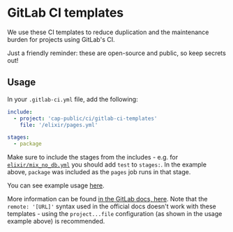 # GitLab CI templates

We use these CI templates to reduce duplication and the maintenance burden for projects using GitLab's CI.

Just a friendly reminder: these are open-source and public, so keep secrets out!

## Usage

In your `.gitlab-ci.yml` file, add the following:

```yaml
include:
  - project: 'cap-public/ci/gitlab-ci-templates'
    file: '/elixir/pages.yml'

stages:
  - package
```

Make sure to include the stages from the includes - e.g. for [`elixir/mix_no_db.yml`](/elixir/mix_no_db/yml) you should
add `test` to `stages:`. In the example above, `package` was included as the `pages` job runs in that stage.

You can see example usage [here](https://gitlab.com/cap-public/packages/gitlab-header-auth/-/blob/master/.gitlab-ci.yml).

More information can be found [in the GitLab docs, here](https://docs.gitlab.com/ee/ci/yaml/includes.html). Note that 
the `remote: '[URL]'` syntax used in the official docs doesn't work with these templates - using the `project...file`
configuration (as shown in the usage example above) is recommended.
